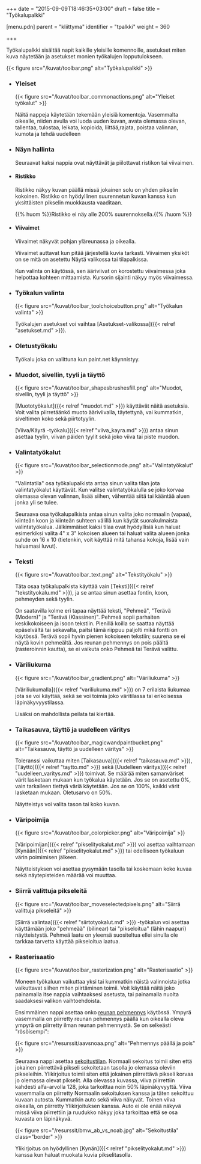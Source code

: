 +++
date = "2015-09-09T18:46:35+03:00"
draft = false
title = "Työkalupalkki"

[menu.pdn]
	parent = "kliittyma"
	identifier = "tpalkki"
	weight = 360

+++

Työkalupalkki sisältää napit kaikille yleisille komennoille, asetukset miten kuva näytetään ja asetukset monien työkalujen lopputulokseen.

{{< figure src="/kuvat/toolbar.png" alt="Työkalupalkki" >}}

*	### Yleiset
	
	{{< figure src="/kuvat/toolbar_commonactions.png" alt="Yleiset työkalut" >}}

	Näitä nappeja käytetään tekemään yleisiä komentoja. Vasemmalta oikealle, niiden avulla voi luoda uuden kuvan, avata olemassa olevan, 
	tallentaa, tulostaa, leikata, kopioida, liittää,rajata, poistaa valinnan, kumota ja tehdä uudelleen
	
*	### Näyn hallinta
	
	Seuraavat kaksi nappia ovat näyttävät ja piilottavat ristikon tai viivaimen.
	
*	#### Ristikko
	
	Ristikko näkyy kuvan päällä missä jokainen solu on yhden pikselin kokoinen. Ristikko on hyödyllinen suurennetun kuvan kanssa kun yksittäisten pikselin muokkausta vaaditaan.
	
	{{% huom %}}Ristikko ei näy alle 200% suurennoksella.{{% /huom %}}
	
*	#### Viivaimet
	
	Viivaimet näkyvät pohjan yläreunassa ja oikealla.
	
	Viivaimet auttavat kun pitää järjestellä kuvia tarkasti. Viivaimen yksiköt on se mitä on asetettu Näytä valikossa tai tilapalkissa.
	
	Kun valinta on käytössä, sen ääriviivat on korostettu viivaimessa joka helpottaa kohteen mittaamista. Kursorin sijainti näkyy myös viivaimessa.
	
*	### Työkalun valinta

	{{< figure src="/kuvat/toolbar_toolchoicebutton.png" alt="Työkalun valinta" >}}
	
	Työkalujen asetukset voi vaihtaa [Asetukset-valikossa]({{< relref "asetukset.md" >}}).
	
*	### Oletustyökalu
	
	Työkalu joka on valittuna kun paint.net käynnistyy.
	
*	### Muodot, sivellin, tyyli ja täyttö
	
	{{< figure src="/kuvat/toolbar_shapesbrushesfill.png" alt="Muodot, sivellin, tyyli ja täyttö" >}}
	
	[Muototyökalut]({{< relref "muodot.md" >}}) käyttävät näitä asetuksia. Voit valita piirretäänkö muoto ääriviivalla, täytettynä, vai kummatkin, siveltimen koko sekä piirtotyylin. 
	
	[Viiva/Käyrä -työkalu]({{< relref "viiva_kayra.md" >}}) antaa sinun asettaa tyylin, viivan päiden tyylit sekä joko viiva tai piste muodon.
	
*	### Valintatyökalut
	
	{{< figure src="/kuvat/toolbar_selectionmode.png" alt="Valintatyökalut" >}}
	
	"Valintatila" osa työkalupalkista antaa sinun valita tilan jota valintatyökalut käyttävät. Kun valitse valintatyökalulla se joko korvaa olemassa olevan valinnan, 
	lisää siihen, vähentää siitä tai kääntää aluen jonka yli se tulee.
	
	Seuraava osa työkalupalkista antaa sinun valita joko normaalin (vapaa), kiinteän koon ja kiinteän suhteen välillä kun käytät suorakulmaista valintatyökalua. Jälkimmäiset kaksi 
	tilaa ovat hyödyllisiä kun haluat esimerkiksi valita 4" x 3" kokoisen alueen tai haluat valita alueen jonka suhde on 16 x 10 (tietenkin, voit käyttää mitä tahansa 
	kokoja, lisää vain haluamasi luvut).	
	
*	### Teksti
	
	{{< figure src="/kuvat/toolbar_text.png" alt="Tekstityökalu" >}}
	
	Täta osaa työkalupalkista käyttää vain [Teksti]({{< relref "tekstityokalu.md" >}}), ja se antaa sinun asettaa fontin, koon, pehmeyden sekä tyylin.
	
	On saatavilla kolme eri tapaa näyttää teksti, "Pehmeä", "Terävä (Modern)" ja "Terävä (Klassinen)". Pehmeä sopii parhaiten keskikokoiseen ja isoon tekstiin. 
	Pienillä koilla se saattaa näyttää epäselvältä tai sekavalta, paitsi tämä riippuu paljolti mikä fontti on käytössä. Terävä sopii hyvin pienen kokoiseen tekstiin; suurena se ei 
	näytä kovin pehmeältä. Jos reunan pehmennys on pois päältä (rasteroinnin kautta), se ei vaikuta onko Pehmeä tai Terävä valittu.
	
*	### Väriliukuma
	
	{{< figure src="/kuvat/toolbar_gradient.png" alt="Väriliukuma" >}}
	
	[Väriliukumalla]({{< relref "variliukuma.md" >}}) on 7 erilaista liukumaa jota se voi käyttää, sekä se voi toimia joko väritilassa tai erikoisessa läpinäkyvyystilassa. 
	
	Lisäksi on mahdollista peilata tai kiertää.
	
*	### Taikasauva, täyttö ja uudelleen väritys
	
	{{< figure src="/kuvat/toolbar_magicwandpaintbucket.png" alt="Taikasauva, täyttö ja uudelleen väritys" >}}
	
	Toleranssi vaikuttaa miten [Taikasauva]({{< relref "taikasauva.md" >}}), [Täyttö]({{< relref "taytto.md" >}}) sekä [Uudelleen väritys]({{< relref "uudelleen_varitys.md" >}}) toimivat. 
	Se määrää miten samanväriset värit lasketaan mukaan kun työkalua käytetään. Jos se on asetettu 0%, vain tarkalleen tiettyä väriä käytetään. Jos se on 100%, kaikki värit 
	lasketaan mukaan. Oletusarvo on 50%. 
	
	Näytteistys voi valita tason tai koko kuvan.
	
*	### Väripoimija
	
	{{< figure src="/kuvat/toolbar_colorpicker.png" alt="Väripoimija" >}}
	
	[Väripoimijan]({{< relref "pikselityokalut.md" >}}) voi asettaa vaihtamaan [Kynään]({{< relref "pikselityokalut.md" >}}) tai edelliseen työkaluun värin poimimisen jälkeen. 
	
	Näytteistyksen voi asettaa pysymään tasolla tai koskemaan koko kuvaa sekä näytepisteiden määrää voi muuttaa.
	
*	### Siirrä valittuja pikseleitä
	
	{{< figure src="/kuvat/toolbar_moveselectedpixels.png" alt="Siirrä valittuja pikseleitä" >}}
	
	[Siirrä valintaa]({{< relref "siirtotyokalut.md" >}}) -työkalun voi asettaa käyttämään joko "pehmeää" (bilinear) tai "pikseloitua" (lähin naapuri) näytteistystä. 
	Pehmeä laatu on yleensä suositeltua ellei sinulla ole tarkkaa tarvetta käyttää pikseloitua laatua.
	
*	### Rasterisaatio
	
	{{< figure src="/kuvat/toolbar_rasterization.png" alt="Rasterisaatio" >}}
	
	Moneen työkaluun vaikuttaa yksi tai kummatkin näistä valinnoista jotka vaikuttavat siihen miten piirtäminen toimii. Voit käyttää näitä joko painamalla itse nappia vaihtaaksesi 
	asetusta, tai painamalla nuolta saadaksesi valikon vaihtoehdoista.
	
	Ensimmäinen nappi asettaa onko [reunan pehmennys](http://en.wikipedia.org/wiki/Antialiasing) käytössä. Ympyrä vasemmalla on piirretty reunan pehmennys päällä kun 
	oikealla oleva ympyrä on piirretty ilman reunan pehmennystä. Se on selkeästi "rösöisempi":
	
	{{< figure src="/resurssit/aavsnoaa.png" alt="Pehmennys päällä ja pois" >}}
	
	Seuraava nappi asettaa [sekoitustilan](http://en.wikipedia.org/wiki/Alpha_compositing). Normaali sekoitus toimii siten että jokainen piirrettävä pikseli sekoitetaan 
	tasolla jo olemassa oleviin pikseleihin. Ylikirjoitus toimii siten että jokainen piirrettävä pikseli korvaa jo olemassa olevat pikselit. Alla olevassa kuvassa, viiva piirrettiin 
	kahdesti alfa-arvolla 128, joka tarkoittaa noin 50% läpinäkyvyyttä. Viiva vasemmalla on piirretty Normaalin sekoituksen kanssa ja täten sekoittuu kuvaan autosta. Kummatkin auto 
	sekä viiva näkyvät. Toinen viiva oikealla, on piirretty Ylikirjoituksen kanssa. Auto ei ole enää näkyvä missä viiva piirrettiin ja ruudukko näkyy joka tarkoittaa että se osa 
	kuvasta on läpinäkyvä.
	
	{{< figure src="/resurssit/bmw_ab_vs_noab.jpg" alt="Sekoitustila" class="border" >}}
	
	Ylikirjoitus on hyödyllinen [Kynän]({{< relref "pikselityokalut.md" >}}) kanssa kun haluat muokata kuvia pikselitasolla.
